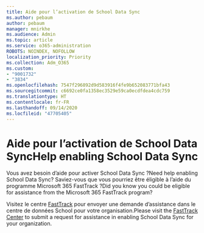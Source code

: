 ```yaml
---
title: Aide pour l’activation de School Data Sync
ms.author: pebaum
author: pebaum
manager: mnirkhe
ms.audience: Admin
ms.topic: article
ms.service: o365-administration
ROBOTS: NOINDEX, NOFOLLOW
localization_priority: Priority
ms.collection: Adm_O365
ms.custom:
- "9001732"
- "3834"
ms.openlocfilehash: 7547f296892d9d583916f4fe9b652083771bfa43
ms.sourcegitcommit: c6692ce0fa1358ec3529e59ca0ecdfdea4cdc759
ms.translationtype: HT
ms.contentlocale: fr-FR
ms.lasthandoff: 09/14/2020
ms.locfileid: "47705405"
---
```

# <a name="help-enabling-school-data-sync"></a><span data-ttu-id="e1ccf-102">Aide pour l’activation de School Data Sync</span><span class="sxs-lookup"><span data-stu-id="e1ccf-102">Help enabling School Data Sync</span></span>

<span data-ttu-id="e1ccf-103">Vous avez besoin d’aide pour activer School Data Sync ?</span><span class="sxs-lookup"><span data-stu-id="e1ccf-103">Need help enabling School Data Sync?</span></span> <span data-ttu-id="e1ccf-104">Saviez-vous que vous pourriez être éligible à l’aide du programme Microsoft 365 FastTrack ?</span><span class="sxs-lookup"><span data-stu-id="e1ccf-104">Did you know you could be eligible for assistance from the Microsoft 365 FastTrack program?</span></span>

<span data-ttu-id="e1ccf-105">Visitez le centre [FastTrack](https://www.microsoft.com/fasttrack) pour envoyer une demande d’assistance dans le centre de données School pour votre organisation.</span><span class="sxs-lookup"><span data-stu-id="e1ccf-105">Please visit the [FastTrack Center](https://www.microsoft.com/fasttrack) to submit a request for assistance in enabling School Data Sync for your organization.</span></span>

